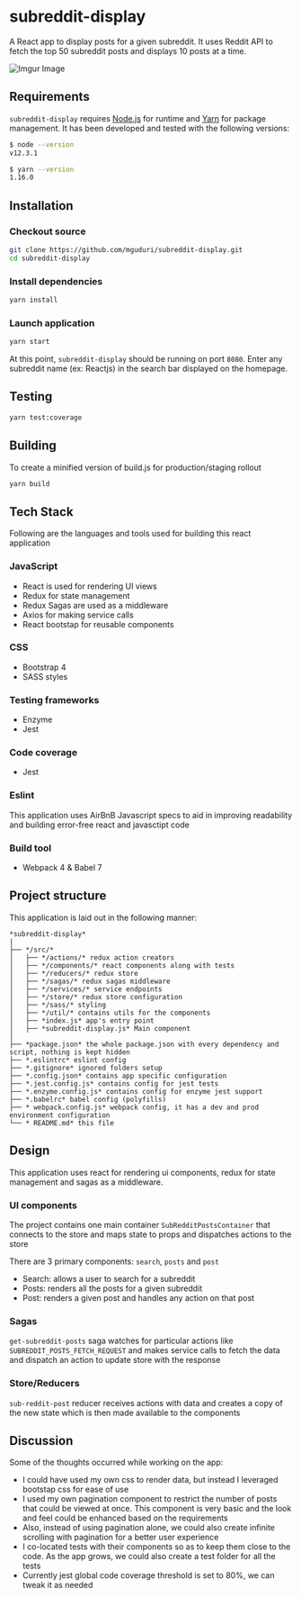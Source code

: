 # subreddit-display
A React app to display posts for a given subreddit. It uses Reddit API to fetch the top 50 subreddit posts and displays 10 posts at a time.

![Imgur Image](https://media.giphy.com/media/fdG0bXqpZjXEXSOgRR/giphy.gif)

## Requirements
`subreddit-display` requires [Node.js](http://nodejs.org/) for runtime and [Yarn](https://yarnpkg.com) for package management. It has been developed and tested with the following versions:
```sh
$ node --version
v12.3.1

$ yarn --version
1.16.0
```

## Installation

### Checkout source

```sh
git clone https://github.com/mguduri/subreddit-display.git
cd subreddit-display
```

### Install dependencies

```sh
yarn install
```

### Launch application
```sh
yarn start
```
At this point, `subreddit-display` should be running on port `8080`.
Enter any subreddit name (ex: Reactjs) in the search bar displayed on the homepage.


## Testing
```sh
yarn test:coverage
```

## Building
To create a minified version of build.js for production/staging rollout

```sh
yarn build
```


## Tech Stack
Following are the languages and tools used for building this react application

### JavaScript
- React is used for rendering UI views
- Redux for state management
- Redux Sagas are used as a middleware
- Axios for making service calls
- React bootstap for reusable components

### CSS
- Bootstrap 4
- SASS styles

### Testing frameworks
- Enzyme
- Jest

### Code coverage
- Jest

### Eslint
This application uses AirBnB Javascript specs to aid in improving readability and building error-free react and javasctipt code

### Build tool
- Webpack 4 & Babel 7

## Project structure

This application is laid out in the following manner:

```
*subreddit-display*
|
├── */src/*
│   ├── */actions/* redux action creators
│   ├── */components/* react components along with tests
│   ├── */reducers/* redux store
│   ├── */sagas/* redux sagas middleware
│   ├── */services/* service endpoints
│   ├── */store/* redux store configuration
│   ├── */sass/* styling
│   ├── */util/* contains utils for the components
│   ├── *index.js* app's entry point
│   ├── *subreddit-display.js* Main component
│       
├── *package.json* the whole package.json with every dependency and script, nothing is kept hidden
├── *.eslintrc* eslint config
├── *.gitignore* ignored folders setup
├── *.config.json* contains app specific configuration
├── *.jest.config.js* contains config for jest tests
├── *.enzyme.config.js* contains config for enzyme jest support
├── *.babelrc* babel config (polyfills)
├── * webpack.config.js* webpack config, it has a dev and prod environment configuration
└── * README.md* this file
```

## Design
This application uses react for rendering ui components, redux for state management and sagas as a middleware.

### UI components
The project contains one main container `SubRedditPostsContainer` that connects to the store and maps state to props and dispatches actions to the store

There are 3 primary components: `search`, `posts` and `post`
- Search: allows a user to search for a subreddit
- Posts: renders all the posts for a given subreddit
- Post: renders a given post and handles any action on that post

### Sagas
`get-subreddit-posts` saga watches for particular actions like `SUBREDDIT_POSTS_FETCH_REQUEST` and makes service calls to fetch the data and dispatch an action to update store with the response

### Store/Reducers
`sub-reddit-post` reducer receives actions with data and creates a copy of the new state which is then made available to the components

## Discussion
Some of the thoughts occurred while working on the app:
- I could have used my own css to render data, but instead I leveraged bootstap css for ease of use
- I used my own pagination component to restrict the number of posts that could be viewed at once. This component is very basic and the look and feel could be enhanced based on the requirements
- Also, instead of using pagination alone, we could also create infinite scrolling with pagination for a better user experience
- I co-located tests with their components so as to keep them close to the code. As the app grows, we could also create a test folder for all the tests
- Currently jest global code coverage threshold is set to 80%, we can tweak it as needed
